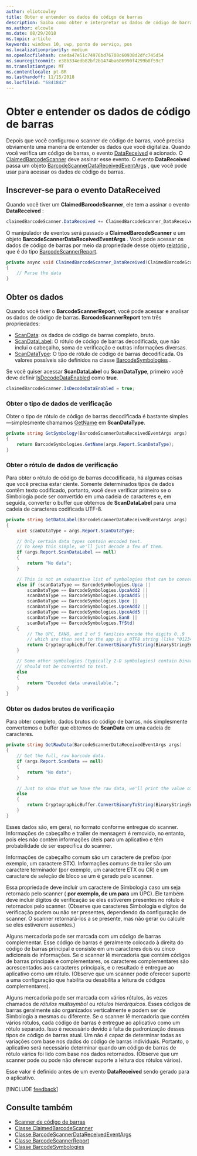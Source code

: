 ```yaml
---
author: eliotcowley
title: Obter e entender os dados de código de barras
description: Saiba como obter e interpretar os dados de código de barras que você digitaliza.
ms.author: elcowle
ms.date: 08/29/2018
ms.topic: article
keywords: windows 10, uwp, ponto de serviço, pos
ms.localizationpriority: medium
ms.openlocfilehash: caeda47e51c74976bd76708c60938d2dfc745d54
ms.sourcegitcommit: e38b334edb82bf2b1474ba686990f4299b8f59c7
ms.translationtype: MT
ms.contentlocale: pt-BR
ms.lasthandoff: 11/15/2018
ms.locfileid: "6841842"
---
```

# <a name="obtain-and-understand-barcode-data"></a>Obter e entender os dados de código de barras

Depois que você configurou o scanner de código de barras, você precisa obviamente uma maneira de entender os dados que você digitaliza. Quando você verifica um código de barras, o evento [DataReceived](https://docs.microsoft.com/uwp/api/windows.devices.pointofservice.claimedbarcodescanner.datareceived) é acionado. O [ClaimedBarcodeScanner](https://docs.microsoft.com/uwp/api/windows.devices.pointofservice.claimedbarcodescanner) deve assinar esse evento. O evento **DataReceived** passa um objeto [BarcodeScannerDataReceivedEventArgs](https://docs.microsoft.com/uwp/api/windows.devices.pointofservice.barcodescannerdatareceivedeventargs) , que você pode usar para acessar os dados de código de barras.

## <a name="subscribe-to-the-datareceived-event"></a>Inscrever-se para o evento DataReceived

Quando você tiver um **ClaimedBarcodeScanner**, ele tem a assinar o evento **DataReceived** :

```cs
claimedBarcodeScanner.DataReceived += ClaimedBarcodeScanner_DataReceived;
```

O manipulador de eventos será passado a **ClaimedBarcodeScanner** e um objeto **BarcodeScannerDataReceivedEventArgs** . Você pode acessar os dados de código de barras por meio da propriedade desse objeto [relatório](https://docs.microsoft.com/uwp/api/windows.devices.pointofservice.barcodescannerdatareceivedeventargs.report#Windows_Devices_PointOfService_BarcodeScannerDataReceivedEventArgs_Report) , que é do tipo [BarcodeScannerReport](https://docs.microsoft.com/uwp/api/windows.devices.pointofservice.barcodescannerreport).

```cs
private async void ClaimedBarcodeScanner_DataReceived(ClaimedBarcodeScanner sender, BarcodeScannerDataReceivedEventArgs args)
{
    // Parse the data
}
```

## <a name="get-the-data"></a>Obter os dados

Quando você tiver o **BarcodeScannerReport**, você pode acessar e analisar os dados de código de barras. **BarcodeScannerReport** tem três propriedades:

* [ScanData](https://docs.microsoft.com/uwp/api/windows.devices.pointofservice.barcodescannerreport.scandata): os dados de código de barras completo, bruto.
* [ScanDataLabel](https://docs.microsoft.com/uwp/api/windows.devices.pointofservice.barcodescannerreport.scandatalabel): O rótulo de código de barras decodificada, que não inclui o cabeçalho, soma de verificação e outras informações diversas.
* [ScanDataType](https://docs.microsoft.com/uwp/api/windows.devices.pointofservice.barcodescannerreport.scandatatype): O tipo de rótulo de código de barras decodificada. Os valores possíveis são definidos na classe [BarcodeSymbologies](https://docs.microsoft.com/uwp/api/windows.devices.pointofservice.barcodesymbologies) .

Se você quiser acessar **ScanDataLabel** ou **ScanDataType**, primeiro você deve definir [IsDecodeDataEnabled](https://docs.microsoft.com/uwp/api/windows.devices.pointofservice.claimedbarcodescanner.isdecodedataenabled#Windows_Devices_PointOfService_ClaimedBarcodeScanner_IsDecodeDataEnabled) como **true**.

```cs
claimedBarcodeScanner.IsDecodeDataEnabled = true;
```

### <a name="get-the-scan-data-type"></a>Obter o tipo de dados de verificação

Obter o tipo de rótulo de código de barras decodificada é bastante simples&mdash;simplesmente chamamos [GetName](https://docs.microsoft.com/uwp/api/windows.devices.pointofservice.barcodesymbologies.getname) em **ScanDataType**.

```cs
private string GetSymbology(BarcodeScannerDataReceivedEventArgs args)
{
    return BarcodeSymbologies.GetName(args.Report.ScanDataType);
}
```

### <a name="get-the-scan-data-label"></a>Obter o rótulo de dados de verificação

Para obter o rótulo de código de barras decodificada, há algumas coisas que você precisa estar ciente. Somente determinados tipos de dados contêm texto codificado, portanto, você deve verificar primeiro se o Simbologia pode ser convertido em uma cadeia de caracteres e, em seguida, converter o buffer que obtemos de **ScanDataLabel** para uma cadeia de caracteres codificada UTF-8.

```cs
private string GetDataLabel(BarcodeScannerDataReceivedEventArgs args)
{
    uint scanDataType = args.Report.ScanDataType;

    // Only certain data types contain encoded text.
    // To keep this simple, we'll just decode a few of them.
    if (args.Report.ScanDataLabel == null)
    {
        return "No data";
    }

    // This is not an exhaustive list of symbologies that can be converted to a string.
    else if (scanDataType == BarcodeSymbologies.Upca ||
        scanDataType == BarcodeSymbologies.UpcaAdd2 ||
        scanDataType == BarcodeSymbologies.UpcaAdd5 ||
        scanDataType == BarcodeSymbologies.Upce ||
        scanDataType == BarcodeSymbologies.UpceAdd2 ||
        scanDataType == BarcodeSymbologies.UpceAdd5 ||
        scanDataType == BarcodeSymbologies.Ean8 ||
        scanDataType == BarcodeSymbologies.TfStd)
    {
        // The UPC, EAN8, and 2 of 5 families encode the digits 0..9
        // which are then sent to the app in a UTF8 string (like "01234").
        return CryptographicBuffer.ConvertBinaryToString(BinaryStringEncoding.Utf8, args.Report.ScanDataLabel);
    }

    // Some other symbologies (typically 2-D symbologies) contain binary data that
    // should not be converted to text.
    else
    {
        return "Decoded data unavailable.";
    }
}
```

### <a name="get-the-raw-scan-data"></a>Obter os dados brutos de verificação

Para obter completo, dados brutos do código de barras, nós simplesmente convertemos o buffer que obtemos de **ScanData** em uma cadeia de caracteres.

```cs
private string GetRawData(BarcodeScannerDataReceivedEventArgs args)
{
    // Get the full, raw barcode data.
    if (args.Report.ScanData == null)
    {
        return "No data";
    }

    // Just to show that we have the raw data, we'll print the value of the bytes.
    else
    {
        return CryptographicBuffer.ConvertBinaryToString(BinaryStringEncoding.Utf8, args.Report.ScanData);
    }
}
```

Esses dados são, em geral, no formato conforme entregue do scanner. Informações de cabeçalho e trailer de mensagem é removido, no entanto, pois eles não contêm informações úteis para um aplicativo e têm probabilidade de ser específica do scanner.

Informações de cabeçalho comum são um caractere de prefixo (por exemplo, um caractere STX). Informações comuns de trailer são um caractere terminador (por exemplo, um caractere ETX ou CR) e um caractere de seleção de bloco se um é gerado pelo scanner.

Essa propriedade deve incluir um caractere de Simbologia caso um seja retornado pelo scanner ( **por exemplo, de um para** um UPC). Ele também deve incluir dígitos de verificação se eles estiverem presentes no rótulo e retornados pelo scanner. (Observe que caracteres Simbologia e dígitos de verificação podem ou não ser presentes, dependendo da configuração de scanner. O scanner retornará-los a se presente, mas não gerar ou calcule se eles estiverem ausentes.)

Alguns mercadoria pode ser marcada com um código de barras complementar. Esse código de barras é geralmente colocado à direita do código de barras principal e consiste em um caracteres dois ou cinco adicionais de informações. Se o scanner lê mercadoria que contém códigos de barras principais e complementares, os caracteres complementares são acrescentados aos caracteres principais, e o resultado é entregue ao aplicativo como um rótulo. (Observe que um scanner pode oferecer suporte a uma configuração que habilita ou desabilita a leitura de códigos complementares).

Alguns mercadoria pode ser marcada com vários rótulos, às vezes chamados de *rótulos multisymbol* ou *rótulos hierárquicos*. Esses códigos de barras geralmente são organizados verticalmente e podem ser de Simbologia a mesmas ou diferente. Se o scanner lê mercadoria que contém vários rótulos, cada código de barras é entregue ao aplicativo como um rótulo separado. Isso é necessário devido à falta de padronização desses tipos de código de barras atual. Um não é capaz de determinar todas as variações com base nos dados do código de barras individuais. Portanto, o aplicativo será necessário determinar quando um código de barras de rótulo vários foi lido com base nos dados retornados. (Observe que um scanner pode ou pode não oferecer suporte a leitura dos rótulos vários).

Esse valor é definido antes de um evento **DataReceived** sendo gerado para o aplicativo.

[!INCLUDE [feedback](./includes/pos-feedback.md)]

## <a name="see-also"></a>Consulte também
* [Scanner de código de barras](pos-barcodescanner.md)
* [Classe ClaimedBarcodeScanner](https://docs.microsoft.com/uwp/api/windows.devices.pointofservice.barcodesymbologies.getname)
* [Classe BarcodeScannerDataReceivedEventArgs](https://docs.microsoft.com/uwp/api/windows.devices.pointofservice.barcodescannerdatareceivedeventargs)
* [Classe BarcodeScannerReport](https://docs.microsoft.com/uwp/api/windows.devices.pointofservice.barcodescannerreport)
* [Classe BarcodeSymbologies](https://docs.microsoft.com/uwp/api/windows.devices.pointofservice.barcodesymbologies)